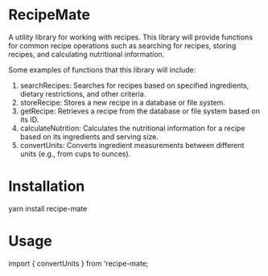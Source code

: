 # RecipeMate
A utility library for working with recipes. This library will provide functions for common recipe operations such as searching for recipes, storing recipes, and calculating nutritional information.

Some examples of functions that this library will include:

1. searchRecipes: Searches for recipes based on specified ingredients, dietary restrictions, and other criteria.
2. storeRecipe: Stores a new recipe in a database or file system.
3. getRecipe: Retrieves a recipe from the database or file system based on its ID.
4. calculateNutrition: Calculates the nutritional information for a recipe based on its ingredients and serving size.
5. convertUnits: Converts ingredient measurements between different units (e.g., from cups to ounces).

# Installation
yarn install recipe-mate

# Usage
import { convertUnits } from 'recipe-mate;



